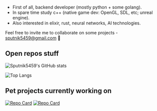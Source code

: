 - First of all, backend developer (mostly python + some golang). 
- In spare time study c++ (native game dev: OpenGL, SDL, etc; unreal engine).
- Also interested in elixir, rust, neural networks, AI technologies.

Feel free to invite me to collaborate on some projects - sputnik5459@gmail.com 🔭

<!--
**sputnik5459/sputnik5459** is a ✨ _special_ ✨ repository because its `README.md` (this file) appears on your GitHub profile.

Here are some ideas to get you started:

- 🔭 I’m currently working on ...
- 🌱 I’m currently learning ...
- 👯 I’m looking to collaborate on ...
- 🤔 I’m looking for help with ...
- 💬 Ask me about ...
- 📫 How to reach me: ...
- 😄 Pronouns: ...
- ⚡ Fun fact: ...
-->

## Open repos stuff

![Sputnik5459's GitHub stats](https://github-readme-stats.vercel.app/api?username=sputnik5459&show_icons=true&theme=darcula&, )

![Top Langs](https://github-readme-stats.vercel.app/api/top-langs/?username=sputnik5459&layout=compact&cache_seconds=1800&hide=QMake,CMake,Makefile,Java,HTML,css&exclude_repo=sputnik5459,sputnik5459.github.io&langs_count=6)


## Pet projects currently working on
 
[![Repo Card](https://github-readme-stats.vercel.app/api/pin/?username=sputnik5459&repo=oomori-engine-2d)](https://github.com/sputnik5459/oomori-engine-2d)
[![Repo Card](https://github-readme-stats.vercel.app/api/pin/?username=sputnik5459&repo=cpp-learning-projects)](https://github.com/sputnik5459/cpp-learning-projects)
